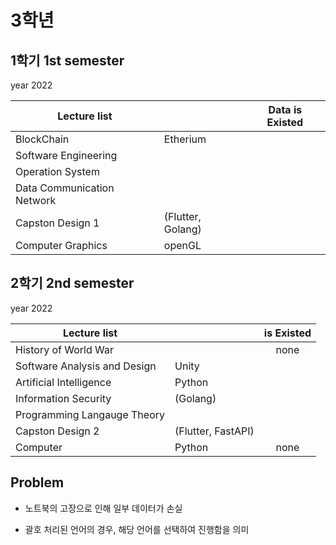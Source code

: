 # 3학년

## 1학기 1st semester

year 2022

|Lecture list || Data is Existed |
|---|---|:---:|
|BlockChain|Etherium||
|Software Engineering|||
|Operation System|||
|Data Communication Network|||
|Capston Design 1|(Flutter, Golang)||
|Computer Graphics|openGL||

## 2학기 2nd semester

year 2022

|Lecture list || is Existed |
|---|---|:---:|
|History of World War||none|
|Software Analysis and Design |Unity||
|Artificial Intelligence|Python||
|Information Security|(Golang)||
|Programming Langauge Theory|||
|Capston Design 2|(Flutter, FastAPI)||
|Computer|Python|none|

## Problem

- 노트북의 고장으로 인해 일부 데이터가 손실

- 괄호 처리된 언어의 경우, 해당 언어를 선택하여 진행함을 의미